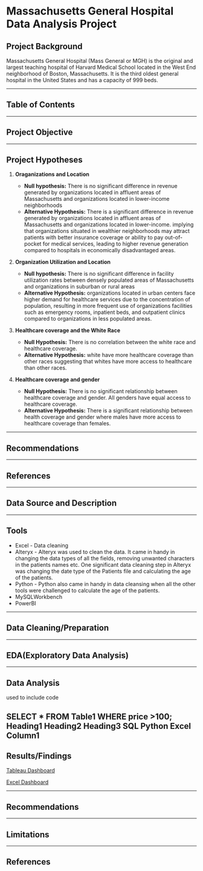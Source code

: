 # Massachusetts General Hospital Data Analysis Project
## Project Background
Massachusetts General Hospital (Mass General or MGH) is the original and largest teaching hospital of Harvard Medical School located in the West End neighborhood of Boston, Massachusetts. It is the third oldest general hospital in the United States and has a capacity of 999 beds. 

----

## Table of Contents

---
## Project Objective
----

## Project Hypotheses
1. **Oraganizations and Location**
   - **Null hypothesis:** There is no significant difference in revenue generated by organizations located in affluent areas of Massachusetts and organizations located in lower-income neighborhoods
   - **Alternative Hypothesis:** There is a significant difference in revenue generated by organizations located in affluent areas of Massachusetts and organizations located in  lower-income. implying that organizations situated in wealthier neighborhoods may attract       patients with better insurance coverage or ability to pay out-of-pocket for medical services, leading to higher revenue generation compared to hospitals in economically disadvantaged areas.
     
2. **Organization Utilization and Location**
     - **Null hypothesis:** There is no significant difference in facility utilization rates between densely populated areas of Massachusetts and organizations in suburban or rural areas
     - **Alternative Hypothesis:** organizations located in urban centers face higher demand for healthcare services due to the concentration of population, resulting in more frequent use of organizations facilities such as emergency rooms, inpatient beds, and outpatient clinics compared to organizations in less populated areas.

3. **Healthcare coverage and the White Race**
    - **Null Hypothesis:** There is no correlation between the white race and healthcare coverage.
    - **Alternative Hypothesis:** white have more healthcare coverage than other races suggesting that whites have more access to healthcare than other races.

4. **Healthcare coverage and gender**
    - **Null Hypothesis:** There is no significant relationship between healthcare coverage and gender. All genders have equal access to healthcare coverage.
    - **Alternative Hypothesis:** There is a significant relationship between health coverage and gender where males have more access to healthcare coverage than females.

  ------

## Recommendations
---
## References
----
## Data Source and Description
-----
## Tools
- Excel - Data cleaning
- Alteryx - Alteryx was used to clean the data. It came in handy in changing the data types of all the fields, removing unwanted characters in the patients names etc. One significant data cleaning step in Alteryx was changing the date type of the Patients file and calculating the age of the patients.
- Python - Python also came in handy in data cleansing when all the other tools were challenged to calculate the age of the patients.
- MySQLWorkbench
- PowerBI
-----
## Data Cleaning/Preparation
----
## EDA(Exploratory Data Analysis)
----
## Data Analysis
used to include code

SELECT *
FROM Table1
WHERE price >100;
Heading1	Heading2	Heading3
SQL	Python	Excel
Column1
----
## Results/Findings
[Tableau Dashboard](https://public.tableau.com/app/profile/irene.chola/viz/MGHmedicalDataDashboard/Dashboard1?publish=yes)

[Excel Dashboard](https://github.com/Irene-Chola/Massachusetts-General-Hospital-Data-Analysis-Project/blob/main/MGHExcel.Dashboard.jpeg)


-----
## Recommendations
----
## Limitations
-----
## References

